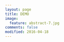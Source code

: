 ```yaml
---
layout: page
title: DEMO
image:
  feature: abstract-7.jpg
comments: false
modified: 2016-04-18
---
```


<figure class="third">
    <a href="http://fir.im/5xv5" target="_blank"><img src="/images/device-2016-04-18-095836.png" alt=""></a>
    <a href="http://fir.im/8juq" target="_blank"><img src="/images/device-2016-04-18-095155.png" alt=""></a>
    <a href="http://fir.im/n2ug" target="_blank"><img src="/images/device-2016-04-18-100512.png" alt=""></a>
</figure>

<figure class="third">
    <a href="http://fir.im/fdhk" target="_blank"><img src="/images/device-2016-04-18-101017.png" alt=""></a>
    <a href="http://fir.im/geuu" target="_blank"><img src="/images/device-2016-04-18-101348.png" alt=""></a>
    <a href="http://fir.im/jak7" target="_blank"><img src="/images/device-2016-04-18-101545.png" alt=""></a>
</figure>

<figure class="third">
    <a href="http://fir.im/z3cv" target="_blank"><img src="/images/device-2016-04-18-102232.png" alt=""></a>
</figure>
